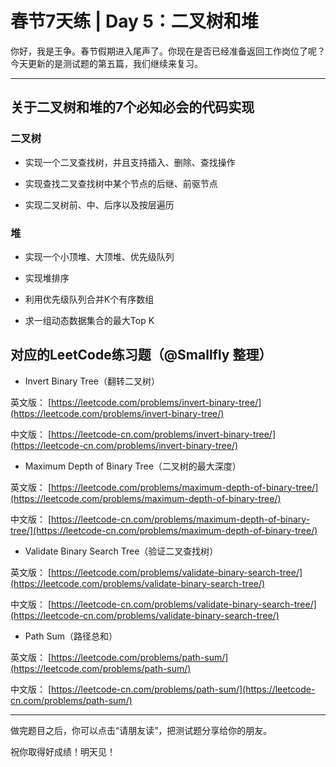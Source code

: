 # 春节7天练 | Day 5：二叉树和堆
你好，我是王争。春节假期进入尾声了。你现在是否已经准备返回工作岗位了呢？今天更新的是测试题的第五篇，我们继续来复习。

* * *

## 关于二叉树和堆的7个必知必会的代码实现

### 二叉树

- 实现一个二叉查找树，并且支持插入、删除、查找操作

- 实现查找二叉查找树中某个节点的后继、前驱节点

- 实现二叉树前、中、后序以及按层遍历


### 堆

- 实现一个小顶堆、大顶堆、优先级队列

- 实现堆排序

- 利用优先级队列合并K个有序数组

- 求一组动态数据集合的最大Top K


## 对应的LeetCode练习题（@Smallfly 整理）

- Invert Binary Tree（翻转二叉树）

英文版： [https://leetcode.com/problems/invert-binary-tree/](https://leetcode.com/problems/invert-binary-tree/)

中文版： [https://leetcode-cn.com/problems/invert-binary-tree/](https://leetcode-cn.com/problems/invert-binary-tree/)

- Maximum Depth of Binary Tree（二叉树的最大深度）

英文版： [https://leetcode.com/problems/maximum-depth-of-binary-tree/](https://leetcode.com/problems/maximum-depth-of-binary-tree/)

中文版： [https://leetcode-cn.com/problems/maximum-depth-of-binary-tree/](https://leetcode-cn.com/problems/maximum-depth-of-binary-tree/)

- Validate Binary Search Tree（验证二叉查找树）

英文版： [https://leetcode.com/problems/validate-binary-search-tree/](https://leetcode.com/problems/validate-binary-search-tree/)

中文版： [https://leetcode-cn.com/problems/validate-binary-search-tree/](https://leetcode-cn.com/problems/validate-binary-search-tree/)

- Path Sum（路径总和）

英文版： [https://leetcode.com/problems/path-sum/](https://leetcode.com/problems/path-sum/)

中文版： [https://leetcode-cn.com/problems/path-sum/](https://leetcode-cn.com/problems/path-sum/)

* * *

做完题目之后，你可以点击“请朋友读”，把测试题分享给你的朋友。

祝你取得好成绩！明天见！